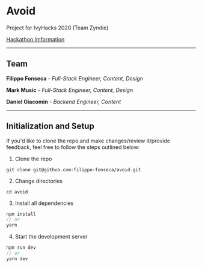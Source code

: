 # Avoid

Project for IvyHacks 2020 (Team Zyndie)

[Hackathon Imformation](https://ivyhacks.devpost.com)

---

## Team

**Filippo Fonseca** - _Full-Stack Engineer, Content, Design_

**Mark Music** - _Full-Stack Engineer, Content, Design_

**Daniel Giacomin** - _Backend Engineer, Content_

---

## Initialization and Setup

If you'd like to clone the repo and make changes/review it/provide feedback, feel free to follow the steps outlined below:

1. Clone the repo

```
git clone git@github.com:filippo-fonseca/avoid.git
```

2. Change directories

```
cd avoid
```

3. Install all dependencies

```ts
npm install
// or
yarn
```

4. Start the development server

```ts
npm run dev
// or
yarn dev
```
